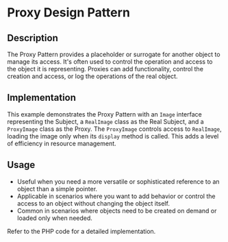 # Proxy Design Pattern

## Description

The Proxy Pattern provides a placeholder or surrogate for another object to manage its access. It's often used to control the operation and access to the object it is representing. Proxies can add functionality, control the creation and access, or log the operations of the real object.

## Implementation

This example demonstrates the Proxy Pattern with an `Image` interface representing the Subject, a `RealImage` class as the Real Subject, and a `ProxyImage` class as the Proxy. The `ProxyImage` controls access to `RealImage`, loading the image only when its `display` method is called. This adds a level of efficiency in resource management.

## Usage

- Useful when you need a more versatile or sophisticated reference to an object than a simple pointer.
- Applicable in scenarios where you want to add behavior or control the access to an object without changing the object itself.
- Common in scenarios where objects need to be created on demand or loaded only when needed.

Refer to the PHP code for a detailed implementation.
